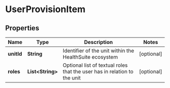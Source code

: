 

# UserProvisionItem

## Properties

Name | Type | Description | Notes
------------ | ------------- | ------------- | -------------
**unitId** | **String** | Identifier of the unit within the HealthSuite ecosystem |  [optional]
**roles** | **List&lt;String&gt;** | Optional list of textual roles that the user has in relation to the unit |  [optional]



